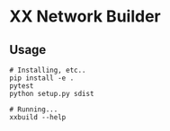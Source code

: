 # XX Network Builder

## Usage

```
# Installing, etc..
pip install -e .
pytest
python setup.py sdist

# Running...
xxbuild --help

```
